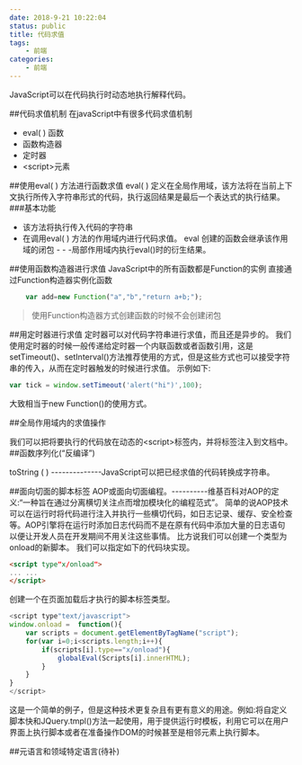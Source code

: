 ```yaml
---
date: 2018-9-21 10:22:04
status: public
title: 代码求值
tags: 
    - 前端
categories:
    - 前端
---
```



JavaScript可以在代码执行时动态地执行解释代码。

##代码求值机制
在javaScript中有很多代码求值机制

- eval( ) 函数
- 函数构造器
- 定时器
- \<script>元素

##使用eval( ) 方法进行函数求值
eval( ) 定义在全局作用域，该方法将在当前上下文执行所传入字符串形式的代码，执行返回结果是最后一个表达式的执行结果。
###基本功能
- 该方法将执行传入代码的字符串
- 在调用eval( ) 方法的作用域内进行代码求值。
eval 创建的函数会继承该作用域的闭包 - - -局部作用域内执行eval()时的衍生结果。

##使用函数构造器进行求值
JavaScript中的所有函数都是Function的实例
直接通过Function构造器实例化函数
```javaScript
    var add=new Function("a","b","return a+b;");
```
> 使用Function构造器方式创建函数的时候不会创建闭包

##用定时器进行求值
定时器可以对代码字符串进行求值，而且还是异步的。
我们使用定时器的时候一般传递给定时器一个内联函数或者函数引用，这是setTimeout()、setInterval()方法推荐使用的方式，但是这些方式也可以接受字符串的传入，从而在定时器触发的时候进行求值。
示例如下:

```javaScript
var tick = window.setTimeout('alert("hi")',100);
```
大致相当于new Function()的使用方式。

##全局作用域内的求值操作

我们可以把将要执行的代码放在动态的\<script>标签内，并将标签注入到文档中。
##函数序列化(“反编译”)

toString ( ) --------------JavaScript可以把已经求值的代码转换成字符串。

##面向切面的脚本标签
AOP或面向切面编程。----------维基百科对AOP的定义:“一种旨在通过分离横切关注点而增加模块化的编程范式”。
简单的说AOP技术可以在运行时将代码进行注入并执行一些横切代码，如日志记录、缓存、安全检查等。AOP引擎将在运行时添加日志代码而不是在原有代码中添加大量的日志语句以便让开发人员在开发期间不用关注这些事情。
比方说我们可以创建一个类型为onload的新脚本。
我们可以指定如下的代码块实现。
```html
<script type"x/onload">
... ...
</script>
```
创建一个在页面加载后才执行的脚本标签类型。
```javaScript
<script type"text/javascript">
window.onload =  function(){
    var scripts = document.getElementByTagName("script");
    for(var i=0;i<scripts.length;i++){
        if(scripts[i].type=="x/onload"){
            globalEval(Scripts[i].innerHTML);
        }
    }
}
</script>
```
这是一个简单的例子，但是这种技术更复杂且有更有意义的用途。例如:将自定义脚本快和JQuery.tmpl()方法一起使用，用于提供运行时模板，利用它可以在用户界面上执行脚本或者在准备操作DOM的时候甚至是相邻元素上执行脚本。

##元语言和领域特定语言(待补)